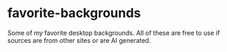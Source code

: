 # favorite-backgrounds
Some of my favorite desktop backgrounds. All of these are free to use if sources are from other sites or are AI generated.
